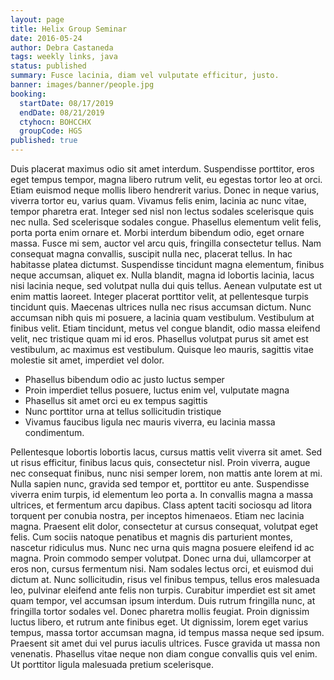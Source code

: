 ```yaml
---
layout: page
title: Helix Group Seminar
date: 2016-05-24
author: Debra Castaneda
tags: weekly links, java
status: published
summary: Fusce lacinia, diam vel vulputate efficitur, justo.
banner: images/banner/people.jpg
booking:
  startDate: 08/17/2019
  endDate: 08/21/2019
  ctyhocn: BOHCCHX
  groupCode: HGS
published: true
---
```

Duis placerat maximus odio sit amet interdum. Suspendisse porttitor, eros eget tempus tempor, magna libero rutrum velit, eu egestas tortor leo at orci. Etiam euismod neque mollis libero hendrerit varius. Donec in neque varius, viverra tortor eu, varius quam. Vivamus felis enim, lacinia ac nunc vitae, tempor pharetra erat. Integer sed nisl non lectus sodales scelerisque quis nec nulla. Sed scelerisque sodales congue. Phasellus elementum velit felis, porta porta enim ornare et. Morbi interdum bibendum odio, eget ornare massa. Fusce mi sem, auctor vel arcu quis, fringilla consectetur tellus. Nam consequat magna convallis, suscipit nulla nec, placerat tellus. In hac habitasse platea dictumst. Suspendisse tincidunt magna elementum, finibus neque accumsan, aliquet ex. Nulla blandit, magna id lobortis lacinia, lacus nisi lacinia neque, sed volutpat nulla dui quis tellus. Aenean vulputate est ut enim mattis laoreet.
Integer placerat porttitor velit, at pellentesque turpis tincidunt quis. Maecenas ultrices nulla nec risus accumsan dictum. Nunc accumsan nibh quis mi posuere, a lacinia quam vestibulum. Vestibulum at finibus velit. Etiam tincidunt, metus vel congue blandit, odio massa eleifend velit, nec tristique quam mi id eros. Phasellus volutpat purus sit amet est vestibulum, ac maximus est vestibulum. Quisque leo mauris, sagittis vitae molestie sit amet, imperdiet vel dolor.

* Phasellus bibendum odio ac justo luctus semper
* Proin imperdiet tellus posuere, luctus enim vel, vulputate magna
* Phasellus sit amet orci eu ex tempus sagittis
* Nunc porttitor urna at tellus sollicitudin tristique
* Vivamus faucibus ligula nec mauris viverra, eu lacinia massa condimentum.

Pellentesque lobortis lobortis lacus, cursus mattis velit viverra sit amet. Sed ut risus efficitur, finibus lacus quis, consectetur nisl. Proin viverra, augue nec consequat finibus, nunc nisi semper lorem, non mattis ante lorem at mi. Nulla sapien nunc, gravida sed tempor et, porttitor eu ante. Suspendisse viverra enim turpis, id elementum leo porta a. In convallis magna a massa ultrices, et fermentum arcu dapibus. Class aptent taciti sociosqu ad litora torquent per conubia nostra, per inceptos himenaeos. Etiam nec lacinia magna. Praesent elit dolor, consectetur at cursus consequat, volutpat eget felis. Cum sociis natoque penatibus et magnis dis parturient montes, nascetur ridiculus mus. Nunc nec urna quis magna posuere eleifend id ac magna. Proin commodo semper volutpat. Donec urna dui, ullamcorper at eros non, cursus fermentum nisi.
Nam sodales lectus orci, et euismod dui dictum at. Nunc sollicitudin, risus vel finibus tempus, tellus eros malesuada leo, pulvinar eleifend ante felis non turpis. Curabitur imperdiet est sit amet quam tempor, vel accumsan ipsum interdum. Duis rutrum fringilla nunc, at fringilla tortor sodales vel. Donec pharetra mollis feugiat. Proin dignissim luctus libero, et rutrum ante finibus eget. Ut dignissim, lorem eget varius tempus, massa tortor accumsan magna, id tempus massa neque sed ipsum. Praesent sit amet dui vel purus iaculis ultrices. Fusce gravida ut massa non venenatis. Phasellus vitae neque non diam congue convallis quis vel enim. Ut porttitor ligula malesuada pretium scelerisque.
